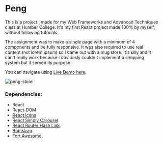 # Peng

This is a project I made for my Web Frameworks and Advanced Techniques class at Humber College. It's my first React project made 100% by myself, without following tutorials. 

The assignment was to make a single page with a minimum of 4 components and be fully responsive. It was also required to use real content (not lorem ipsum) so I came out with a mug store. It's silly and it can't really work because I obviously couldn't implement a shopping system but it served its purpose. 

You can navigate using [Live Demo here](https://peng.netlify.app/). 


![peng-store](https://user-images.githubusercontent.com/44845754/152000748-cb43efee-dcd2-43c9-a4b5-95f99d618903.png)

### Dependencies:

- React
- React-DOM
- [React Icons](https://react-icons.github.io/react-icons/)
- [React Simply Carousel](https://www.npmjs.com/package/react-simply-carousel)
- [React Router Hash Link](https://www.npmjs.com/package/react-router-hash-link)
- [Bootstrap](https://react-bootstrap.github.io/)
- [Fort Awesome](https://fortawesome.com/)
